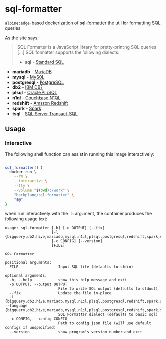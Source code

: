 # sql-formatter

[`alpine:edge`](https://hub.docker.com/_/alpine/)-based dockerization of [sql-formatter](https://github.com/zeroturnaround/sql-formatter) the util for formatting SQL queries

As the site says:

> SQL Formatter is a JavaScript library for pretty-printing SQL queries [...] SQL formatter supports the following dialects:
>
> - **sql** - [Standard SQL](https://en.wikipedia.org/wiki/SQL:2011)
- **mariadb** - [MariaDB](https://mariadb.com/)
- **mysql** - [MySQL](https://www.mysql.com/)
- **postgresql** - [PostgreSQL](https://www.postgresql.org/)
- **db2** - [IBM DB2](https://www.ibm.com/analytics/us/en/technology/db2/)
- **plsql** - [Oracle PL/SQL](http://www.oracle.com/technetwork/database/features/plsql/index.html)
- **n1ql** - [Couchbase N1QL](http://www.couchbase.com/n1ql)
- **redshift** - [Amazon Redshift](https://docs.aws.amazon.com/redshift/latest/dg/cm_chap_SQLCommandRef.html)
- **spark** - [Spark](https://spark.apache.org/docs/latest/api/sql/index.html)
- **tsql** - [SQL Server Transact-SQL](https://docs.microsoft.com/en-us/sql/sql-server/)

## Usage

### Interactive

The following shell function can assist in running this image interactively:

```sh

sql_formatter() {
  docker run \
    --rm \
    --interactive \
    --tty \
    --volume "$(pwd):/work" \
    "backplane/sql-formatter" \
    "$@"
}

```

when run interactively with the `-h` argument, the container produces the following usage text:

```
usage: sql-formatter [-h] [-o OUTPUT] [--fix]
                     [-l {bigquery,db2,hive,mariadb,mysql,n1ql,plsql,postgresql,redshift,spark,sqlite,sql,trino,transactsql,tsql,singlestoredb,snowflake}]
                     [-c CONFIG] [--version]
                     [FILE]

SQL Formatter

positional arguments:
  FILE                  Input SQL file (defaults to stdin)

optional arguments:
  -h, --help            show this help message and exit
  -o OUTPUT, --output OUTPUT
                        File to write SQL output (defaults to stdout)
  --fix                 Update the file in-place
  -l {bigquery,db2,hive,mariadb,mysql,n1ql,plsql,postgresql,redshift,spark,sqlite,sql,trino,transactsql,tsql,singlestoredb,snowflake}, --language {bigquery,db2,hive,mariadb,mysql,n1ql,plsql,postgresql,redshift,spark,sqlite,sql,trino,transactsql,tsql,singlestoredb,snowflake}
                        SQL Formatter dialect (defaults to basic sql)
  -c CONFIG, --config CONFIG
                        Path to config json file (will use default configs if unspecified)
  --version             show program's version number and exit
```
